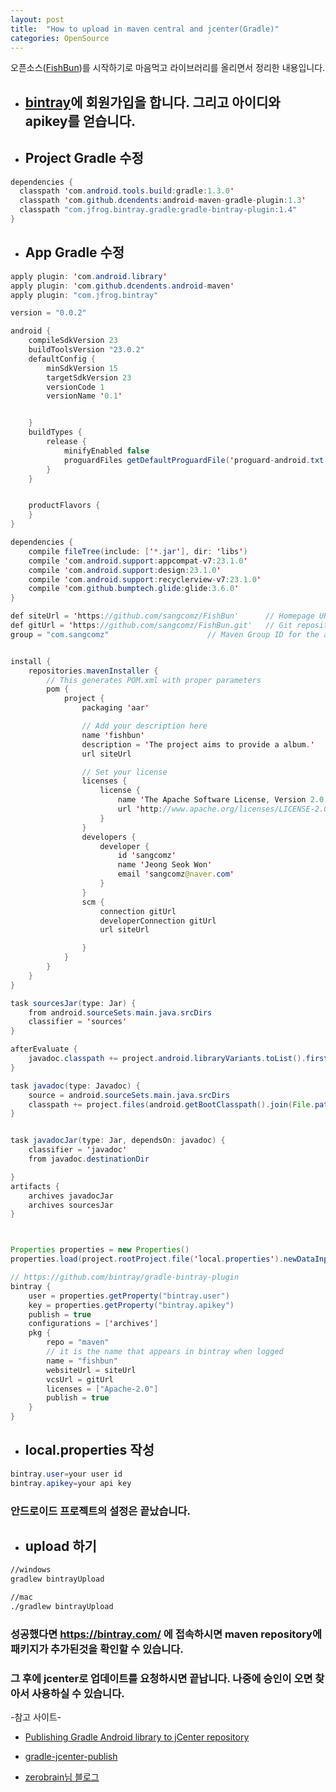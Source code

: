 ```yaml
---
layout: post
title:  "How to upload in maven central and jcenter(Gradle)"
categories: OpenSource
---
```


오픈소스([FishBun](https://github.com/sangcomz/FishBun))를 시작하기로 마음먹고 라이브러리를 올리면서 정리한 내용입니다.


* ## [bintray](https://bintray.com/)에 회원가입을 합니다. 그리고 아이디와 apikey를 얻습니다.
* ## Project Gradle 수정


```java
dependencies {
  classpath 'com.android.tools.build:gradle:1.3.0'
  classpath 'com.github.dcendents:android-maven-gradle-plugin:1.3'
  classpath "com.jfrog.bintray.gradle:gradle-bintray-plugin:1.4"
}
```
* ## App Gradle 수정

```java
apply plugin: 'com.android.library'
apply plugin: 'com.github.dcendents.android-maven'
apply plugin: "com.jfrog.bintray"

version = "0.0.2"

android {
    compileSdkVersion 23
    buildToolsVersion "23.0.2"
    defaultConfig {
        minSdkVersion 15
        targetSdkVersion 23
        versionCode 1
        versionName '0.1'


    }
    buildTypes {
        release {
            minifyEnabled false
            proguardFiles getDefaultProguardFile('proguard-android.txt'), 'proguard-rules.pro'
        }
    }


    productFlavors {
    }
}

dependencies {
    compile fileTree(include: ['*.jar'], dir: 'libs')
    compile 'com.android.support:appcompat-v7:23.1.0'
    compile 'com.android.support:design:23.1.0'
    compile 'com.android.support:recyclerview-v7:23.1.0'
    compile 'com.github.bumptech.glide:glide:3.6.0'
}

def siteUrl = 'https://github.com/sangcomz/FishBun'      // Homepage URL of the library
def gitUrl = 'https://github.com/sangcomz/FishBun.git'   // Git repository URL
group = "com.sangcomz"                      // Maven Group ID for the artifact


install {
    repositories.mavenInstaller {
        // This generates POM.xml with proper parameters
        pom {
            project {
                packaging 'aar'

                // Add your description here
                name 'fishbun'
                description = 'The project aims to provide a album.'
                url siteUrl

                // Set your license
                licenses {
                    license {
                        name 'The Apache Software License, Version 2.0'
                        url 'http://www.apache.org/licenses/LICENSE-2.0.txt'
                    }
                }
                developers {
                    developer {
                        id 'sangcomz'
                        name 'Jeong Seok Won'
                        email 'sangcomz@naver.com'
                    }
                }
                scm {
                    connection gitUrl
                    developerConnection gitUrl
                    url siteUrl

                }
            }
        }
    }
}

task sourcesJar(type: Jar) {
    from android.sourceSets.main.java.srcDirs
    classifier = 'sources'
}

afterEvaluate {
    javadoc.classpath += project.android.libraryVariants.toList().first().javaCompile.classpath
}

task javadoc(type: Javadoc) {
    source = android.sourceSets.main.java.srcDirs
    classpath += project.files(android.getBootClasspath().join(File.pathSeparator))
}


task javadocJar(type: Jar, dependsOn: javadoc) {
    classifier = 'javadoc'
    from javadoc.destinationDir

}
artifacts {
    archives javadocJar
    archives sourcesJar
}



Properties properties = new Properties()
properties.load(project.rootProject.file('local.properties').newDataInputStream())

// https://github.com/bintray/gradle-bintray-plugin
bintray {
    user = properties.getProperty("bintray.user")
    key = properties.getProperty("bintray.apikey")
    publish = true
    configurations = ['archives']
    pkg {
        repo = "maven"
        // it is the name that appears in bintray when logged
        name = "fishbun"
        websiteUrl = siteUrl
        vcsUrl = gitUrl
        licenses = ["Apache-2.0"]
        publish = true
    }
}
```

* ## local.properties 작성

```java
bintray.user=your user id
bintray.apikey=your api key
```

### 안드로이드 프로젝트의 설정은 끝났습니다.

* ## upload 하기


```bash
//windows
gradlew bintrayUpload

//mac
./gradlew bintrayUpload
```

### 성공했다면 https://bintray.com/ 에 접속하시면 maven repository에 패키지가 추가된것을 확인할 수 있습니다.
### 그 후에 jcenter로 업데이트를 요청하시면 끝납니다. 나중에 승인이 오면 찾아서 사용하실 수 있습니다.

-참고 사이트-
* [Publishing Gradle Android library to jCenter repository](https://www.virag.si/2015/01/publishing-gradle-android-library-to-jcenter/)


* [gradle-jcenter-publish](https://github.com/danielemaddaluno/gradle-jcenter-publish)


* [zerobrain님 블로그](http://zerobrain.tistory.com/53)
